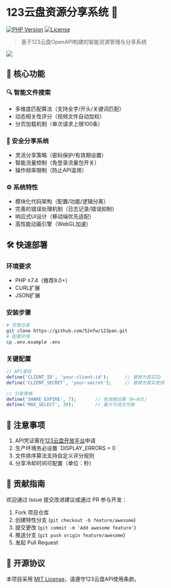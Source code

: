 # 123云盘资源分享系统 🚀

[![PHP Version](https://img.shields.io/badge/PHP-7.4%2B-blue.svg)](https://php.net/)
[![License](https://img.shields.io/badge/License-MIT-green.svg)](LICENSE)

> 基于123云盘OpenAPI构建的智能资源管理与分享系统

![](https://via.placeholder.com/800x400.png?text=System+Preview)

## 🌟 核心功能

### 🔍 智能文件搜索
- 多维度匹配算法（支持全字/开头/关键词匹配）
- 动态相关性评分（视频文件自动加权）
- 分页加载机制（单次请求上限100条）

### 🔗 安全分享系统
- 灵活分享策略（密码保护/有效期设置）
- 智能流量控制（免登录流量包开关）
- 操作频率限制（防止API滥用）

### ⚙️ 系统特性
- 模块化代码架构（配置/功能/逻辑分离）
- 完善的错误处理机制（日志记录/错误抑制）
- 响应式UI设计（移动端优先适配）
- 高性能动画引擎（WebGL加速）

## 🛠️ 快速部署

### 环境要求
- PHP ≥7.4（推荐8.0+）
- CURL扩展
- JSON扩展

### 安装步骤
```bash
# 克隆仓库
git clone https://github.com/52nfw/123pan.git
# 配置环境
cp .env.example .env
```

### 关键配置
```php
// API鉴权
define('CLIENT_ID', 'your-client-id');      // 替换为真实ID
define('CLIENT_SECRET', 'your-secret');     // 替换为真实密钥

// 分享策略
define('SHARE_EXPIRE', 7);       // 有效期设置（0=永久）
define('MAX_SELECT', 30);        // 最大可选文件数
```

## 🚨 注意事项
1. API凭证需在[123云盘开放平台](https://www.123pan.com/developer)申请
2. 生产环境务必设置 `DISPLAY_ERRORS = 0
3. 文件排序算法支持自定义评分规则
4. 分享冷却时间可配置（单位：秒）

## 🤝 贡献指南
欢迎通过 Issue 提交改进建议或通过 PR 参与开发：
1. Fork 项目仓库
2. 创建特性分支 (`git checkout -b feature/awesome`)
3. 提交更改 (`git commit -m 'Add awesome feature'`)
4. 推送分支 (`git push origin feature/awesome`)
5. 发起 Pull Request

## 📜 开源协议
本项目采用 [MIT License](LICENSE)，请遵守123云盘API使用条款。
